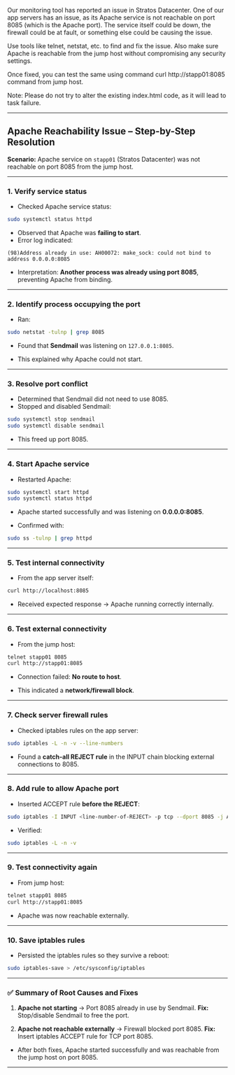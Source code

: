 Our monitoring tool has reported an issue in Stratos Datacenter. One of our app servers has an issue, as its Apache service is not reachable on port 8085 (which is the Apache port). The service itself could be down, the firewall could be at fault, or something else could be causing the issue.

Use tools like telnet, netstat, etc. to find and fix the issue. Also make sure Apache is reachable from the jump host without compromising any security settings.

Once fixed, you can test the same using command curl http://stapp01:8085 command from jump host.

Note: Please do not try to alter the existing index.html code, as it will lead to task failure.

---

## Apache Reachability Issue – Step-by-Step Resolution

**Scenario:** Apache service on `stapp01` (Stratos Datacenter) was not reachable on port 8085 from the jump host.

---

### **1. Verify service status**

* Checked Apache service status:

```bash
sudo systemctl status httpd
```

* Observed that Apache was **failing to start**.
* Error log indicated:

```
(98)Address already in use: AH00072: make_sock: could not bind to address 0.0.0.0:8085
```

* Interpretation: **Another process was already using port 8085**, preventing Apache from binding.

---

### **2. Identify process occupying the port**

* Ran:

```bash
sudo netstat -tulnp | grep 8085
```

* Found that **Sendmail** was listening on `127.0.0.1:8085`.

* This explained why Apache could not start.

---

### **3. Resolve port conflict**

* Determined that Sendmail did not need to use 8085.
* Stopped and disabled Sendmail:

```bash
sudo systemctl stop sendmail
sudo systemctl disable sendmail
```

* This freed up port 8085.

---

### **4. Start Apache service**

* Restarted Apache:

```bash
sudo systemctl start httpd
sudo systemctl status httpd
```

* Apache started successfully and was listening on **0.0.0.0:8085**.

* Confirmed with:

```bash
sudo ss -tulnp | grep httpd
```

---

### **5. Test internal connectivity**

* From the app server itself:

```bash
curl http://localhost:8085
```

* Received expected response → Apache running correctly internally.

---

### **6. Test external connectivity**

* From the jump host:

```bash
telnet stapp01 8085
curl http://stapp01:8085
```

* Connection failed: **No route to host**.

* This indicated a **network/firewall block**.

---

### **7. Check server firewall rules**

* Checked iptables rules on the app server:

```bash
sudo iptables -L -n -v --line-numbers
```

* Found a **catch-all REJECT rule** in the INPUT chain blocking external connections to 8085.

---

### **8. Add rule to allow Apache port**

* Inserted ACCEPT rule **before the REJECT**:

```bash
sudo iptables -I INPUT <line-number-of-REJECT> -p tcp --dport 8085 -j ACCEPT
```

* Verified:

```bash
sudo iptables -L -n -v
```

---

### **9. Test connectivity again**

* From jump host:

```bash
telnet stapp01 8085
curl http://stapp01:8085
```

* Apache was now reachable externally.

---

### **10. Save iptables rules**

* Persisted the iptables rules so they survive a reboot:

```bash
sudo iptables-save > /etc/sysconfig/iptables
```

---

### ✅ **Summary of Root Causes and Fixes**

1. **Apache not starting** → Port 8085 already in use by Sendmail.
   **Fix:** Stop/disable Sendmail to free the port.

2. **Apache not reachable externally** → Firewall blocked port 8085.
   **Fix:** Insert iptables ACCEPT rule for TCP port 8085.

* After both fixes, Apache started successfully and was reachable from the jump host on port 8085.

---
